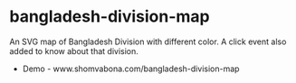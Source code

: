 # bangladesh-division-map
An SVG map of Bangladesh Division with different color. A click event also added to know about that division.
<ul>
<li>Demo - www.shomvabona.com/bangladesh-division-map</li>
</ul>
